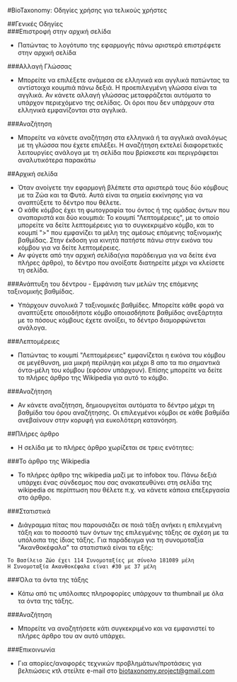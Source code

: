 #BioTaxonomy: Οδηγίες χρήσης για τελικούς χρήστες

##Γενικές Οδηγίες    
###Επιστροφή στην αρχική σελίδα    
* Πατώντας το λογότυπο της εφαρμογής πάνω αριστερά επιστρέφετε στην αρχική σελίδα  

###Αλλαγή Γλώσσας  
* Μπορείτε να επιλέξετε ανάμεσα σε ελληνικά και αγγλικά πατώντας τα αντίστοιχα κουμπιά πάνω δεξιά. Η προεπιλεγμένη γλώσσα είναι τα αγγλικά. Αν κάνετε αλλαγή γλώσσας μεταφράζεται αυτόματα το υπάρχον περιεχόμενο της σελίδας. Οι όροι που δεν υπάρχουν στα ελληνικά εμφανίζονται στα αγγλικά. 

###Αναζήτηση  
* Μπορείτε να κάνετε αναζήτηση στα ελληνικά ή τα αγγλικά αναλόγως με τη γλώσσα που έχετε επιλέξει. Η αναζήτηση εκτελεί διαφορετικές λειτουργίες ανάλογα με τη σελίδα που βρίσκεστε και περιγράφεται αναλυτικότερα παρακάτω 

##Αρχική σελίδα  
* Όταν ανοίγετε την εφαρμογή βλέπετε στα αριστερά τους δύο κόμβους με τα Ζώα και τα Φυτά. Αυτά είναι τα σημεία εκκίνησης για να αναπτύξετε το δέντρο που θέλετε.
* Ο κάθε κόμβος έχει τη φωτογραφία του όντος ή της ομάδας όντων που αναπαριστά και δύο κουμπιά: Το κουμπί "Λεπτομέρειες", με το οποίο μπορείτε να δείτε λεπτομέρειες για το συγκεκριμένο κόμβο,  και το κουμπί ">" που εμφανίζει τα μέλη της αμέσως επόμενης ταξινομικής βαθμίδας. Στην έκδοση για κινητά πατήστε πάνω στην εικόνα του κόμβου για να δείτε λεπτομέρειες.   
* Αν φύγετε από την αρχική σελίδα(για παράδειγμα για να δείτε ένα πλήρες άρθρο), το δέντρο που ανοίξατε διατηρείτε μέχρι να κλείσετε τη σελίδα.  

###Ανάπτυξη του δέντρου - Εμφάνιση των μελών της επόμενης ταξινομικής βαθμίδας.  
* Υπάρχουν συνολικά 7 ταξινομικές βαθμίδες. Μπορείτε κάθε φορά να αναπτύξετε οποιοδήποτε κόμβο οποιασδήποτε βαθμίδας ανεξάρτητα με το πόσους κόμβους έχετε ανοίξει, το δέντρο διαμορφώνεται ανάλογα.  

###Λεπτομέρειες  
* Πατώντας το κουμπί "Λεπτομέρειες" εμφανίζεται η εικόνα του κόμβου σε μεγέθυνση, μια μικρή περίληψη και μέχρι 8 απο τα πιο σημαντικά όντα-μέλη του κόμβου (εφόσον υπάρχουν). Επίσης μπορείτε να δείτε το πλήρες άρθρο της Wikipedia για αυτό το κόμβο.  

###Αναζήτηση  
* Αν κάνετε αναζήτηση, δημιουργείται αυτόματα το δέντρο μέχρι τη βαθμίδα του όρου αναζήτησης. Οι επιλεγμένοι κόμβοι σε κάθε βαθμίδα ανεβαίνουν στην κορυφή για ευκολότερη κατανόηση.  

##Πλήρες άρθρο  
* Η σελίδα με το πλήρες άρθρο χωρίζεται σε τρεις ενότητες:  

###Το άρθρο της Wikipedia  
* Το πλήρες άρθρο της wikipedia μαζί με το infobox του. Πάνω δεξιά υπάρχει ένας σύνδεσμος που σας ανακατευθύνει στη σελίδα της wikipedia σε περίπτωση που θέλετε π.χ. να κάνετε κάποια επεξεργασία στο άρθρο. 

###Στατιστικά  
* Διάγραμμα πίτας που παρουσιάζει σε ποιά τάξη ανήκει η επιλεγμένη τάξη και το ποσοστό των όντων της επιλεγμένης τάξης σε σχέση με τα υπόλοιπα της ίδιας τάξης.  Για παράδειγμα για τη συνομοταξία "Ακανθοκέφαλα" τα στατιστικά είναι τα εξής:  
```
Το Βασίλειο Ζώο έχει 114 Συνομοταξίες με σύνολο 181089 μέλη
H Συνομοταξία Ακανθοκέφαλα είναι #30 με 37 μέλη  
```

###Όλα τα όντα της τάξης  
* Κάτω από τις υπόλοιπες πληροφορίες υπάρχουν τα thumbnail με όλα τα όντα της τάξης. 

###Αναζήτηση  
* Μπορείτε να αναζητήσετε κάτι συγκεκριμένο και να εμφανιστεί το πλήρες άρθρο του αν αυτό υπάρχει.  

###Επικοινωνία  
* Για απορίες/αναφορές τεχνικών προβλημάτων/προτάσεις για βελτιώσεις κτλ στείλτε e-mail στο biotaxonomy.project@gmail.com
